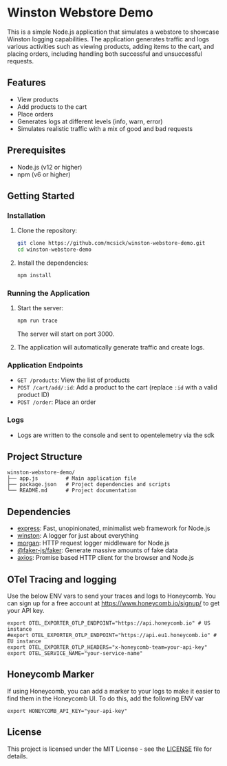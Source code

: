 # Winston Webstore Demo

This is a simple Node.js application that simulates a webstore to showcase Winston logging capabilities. The application generates traffic and logs various activities such as viewing products, adding items to the cart, and placing orders, including handling both successful and unsuccessful requests.

## Features

- View products
- Add products to the cart
- Place orders
- Generates logs at different levels (info, warn, error)
- Simulates realistic traffic with a mix of good and bad requests

## Prerequisites

- Node.js (v12 or higher)
- npm (v6 or higher)

## Getting Started

### Installation

1. Clone the repository:

   ```sh
   git clone https://github.com/mcsick/winston-webstore-demo.git
   cd winston-webstore-demo
   ```

2. Install the dependencies:

   ```sh
   npm install
   ```

### Running the Application

1. Start the server:

   ```sh
   npm run trace
   ```

   The server will start on port 3000.

2. The application will automatically generate traffic and create logs.

### Application Endpoints

- `GET /products`: View the list of products
- `POST /cart/add/:id`: Add a product to the cart (replace `:id` with a valid product ID)
- `POST /order`: Place an order

### Logs

- Logs are written to the console and sent to opentelemetry via the sdk


## Project Structure

```
winston-webstore-demo/
├── app.js         # Main application file
├── package.json   # Project dependencies and scripts
└── README.md      # Project documentation
```

## Dependencies

- [express](https://www.npmjs.com/package/express): Fast, unopinionated, minimalist web framework for Node.js
- [winston](https://www.npmjs.com/package/winston): A logger for just about everything
- [morgan](https://www.npmjs.com/package/morgan): HTTP request logger middleware for Node.js
- [@faker-js/faker](https://www.npmjs.com/package/@faker-js/faker): Generate massive amounts of fake data
- [axios](https://www.npmjs.com/package/axios): Promise based HTTP client for the browser and Node.js


## OTel Tracing and logging

Use the below ENV vars to send your traces and logs to Honeycomb. You can sign up for a free account at https://www.honeycomb.io/signup/ to get your API key.

```
export OTEL_EXPORTER_OTLP_ENDPOINT="https://api.honeycomb.io" # US instance
#export OTEL_EXPORTER_OTLP_ENDPOINT="https://api.eu1.honeycomb.io" # EU instance
export OTEL_EXPORTER_OTLP_HEADERS="x-honeycomb-team=your-api-key"
export OTEL_SERVICE_NAME="your-service-name"
```

## Honeycomb Marker

If using Honeycomb, you can add a marker to your logs to make it easier to find them in the Honeycomb UI. To do this, add the following ENV var

```
export HONEYCOMB_API_KEY="your-api-key"
```

## License

This project is licensed under the MIT License - see the [LICENSE](LICENSE) file for details.
